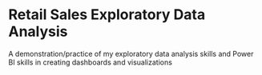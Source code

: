 # Retail Sales Exploratory Data Analysis
A demonstration/practice of my exploratory data analysis skills and Power BI skills in creating dashboards and visualizations
